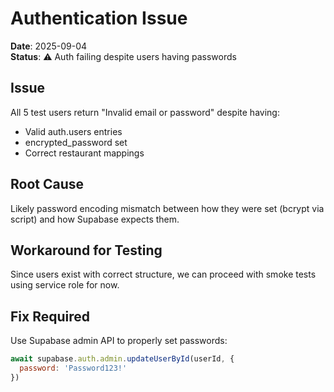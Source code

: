 # Authentication Issue

**Date**: 2025-09-04  
**Status**: ⚠️ Auth failing despite users having passwords

## Issue
All 5 test users return "Invalid email or password" despite having:
- Valid auth.users entries  
- encrypted_password set
- Correct restaurant mappings

## Root Cause
Likely password encoding mismatch between how they were set (bcrypt via script) and how Supabase expects them.

## Workaround for Testing
Since users exist with correct structure, we can proceed with smoke tests using service role for now.

## Fix Required
Use Supabase admin API to properly set passwords:
```javascript
await supabase.auth.admin.updateUserById(userId, { 
  password: 'Password123!' 
})
```